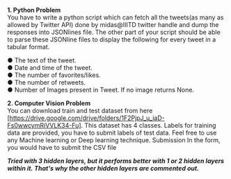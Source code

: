 **1. Python Problem**<br/>
You have to write a python script which can fetch all the tweets(as many as allowed by Twitter
API) done by midas@IIITD twitter handle and dump the responses into JSONlines file.
The other part of your script should be able to parse these JSONline files to display the
following for every tweet in a tabular format.

● The text of the tweet.<br/>
● Date and time of the tweet.<br/>
● The number of favorites/likes.<br/>
● The number of retweets.<br/>
● Number of Images present in Tweet. If no image returns None.


**2. Computer Vision Problem**<br/>
You can download train and test dataset from here [https://drive.google.com/drive/folders/1F2PjpJ_u_iaD-Fs0wwcymRiVVLK34-Fu]. This dataset has 4 classes. Labels for
training data are provided, you have to submit labels of test data. Feel free to use any Machine
learning or Deep learning technique.
Submission
In the form, you would have to submit the CSV file<br/>

***Tried with 3 hidden layers, but it performs better with 1 or 2 hidden layers within it. That's why the other hidden layers are commented out.***
